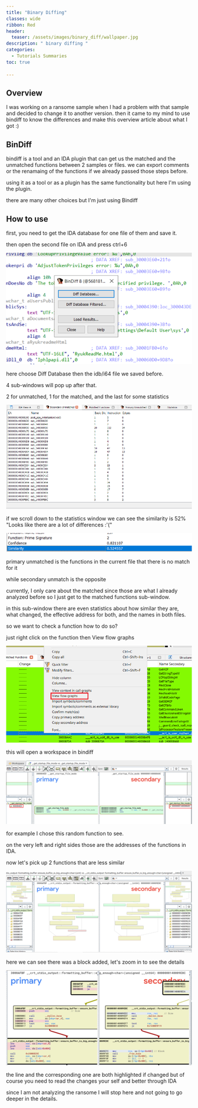 ```yaml
---
title: "Binary Diffing"
classes: wide
ribbon: Red
header:
  teaser: /assets/images/binary_diff/wallpaper.jpg
description: " binary diffing "
categories:
  - Tutorials Summaries
toc: true

---
```


## Overview
I was working on a ransome sample when I had a problem with that sample and decided to change it to another version. then it came to my mind to use bindiff to know the differences and make this overview article about what I got :)

## BinDiff

bindiff is a tool and an IDA plugin that can get us the matched and the unmatched functions between 2 samples or files.
we can export comments or the renamaing of the functions if we already passed those steps before.

using it as a tool or as a plugin has the same functionality but here I'm using the plugin.

there are many other choices but I'm just using Bindiff

## How to use

first, you need to get the IDA database for one file of them and save it.

then open the second file on IDA and press ctrl+6

 ![](/assets/images/binary_diff/bindiff.PNG)

 here choose Diff Database then the idb/i64 file we saved before.

 4 sub-windows will pop up after that.
 
 2 for unmatched, 1 for the matched, and the last for some statistics

 ![](/assets/images/binary_diff/windows.PNG)

 if we scroll down to the statistics window we can see the similarity is 52% "Looks like there are a lot of differences :'("

 ![](/assets/images/binary_diff/similarity.PNG)

 primary unmatched is the functions in the current file that there is no match for it

 while secondary unmatch is the opposite

 currently, I only care about the matched since those are what I already analyzed before so I just get to the matched functions sub-window.

 in this sub-window there are even statistics about how similar they are, what changed, the effective address for both, and the names in both files.

 so we want to check a function how to do so?

 just right click on the function then View flow graphs

 ![](/assets/images/binary_diff/graph.png)

this will open a workspace in bindiff 

![](/assets/images/binary_diff/comparsion.PNG)

for example I chose this random function to see.

on the very left and right sides those are the addresses of the functions in IDA.

now let's pick up 2 functions that are less similar

![](/assets/images/binary_diff/less_similar.PNG)

here we can see there was a block added, let's zoom in to see the details

![](/assets/images/binary_diff/corresponding.PNG)

the line and the corresponding one are both highlighted if changed but of course you need to read the changes your self and better through IDA

since I am not analyzing the ransome I will stop here and not going to go deeper in the details.

